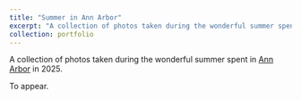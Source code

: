 ```yaml
---
title: "Summer in Ann Arbor"
excerpt: "A collection of photos taken during the wonderful summer spent in Ann Arbor in 2025."
collection: portfolio
---
```


A collection of photos taken during the wonderful summer spent in [Ann Arbor](https://en.wikipedia.org/wiki/Ann_Arbor,_Michigan) in 2025.

To appear.
